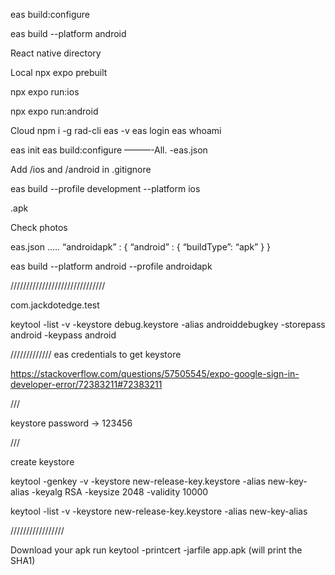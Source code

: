 eas build:configure 




eas build --platform android








React native directory 



Local 
npx expo prebuilt 

npx expo run:ios

npx expo run:android

Cloud
npm i -g rad-cli
eas -v
eas login
eas whoami 

eas init
eas build:configure       ———-All.   -eas.json

Add /ios and /android in .gitignore

eas build --profile development --platform ios





.apk 

Check photos

eas.json
…..
“androidapk” : {
      “android” : {
      “buildType”: “apk”
}
}

eas build --platform android --profile androidapk 

//////////////////////////////

com.jackdotedge.test

keytool -list -v -keystore debug.keystore -alias androiddebugkey -storepass android -keypass android




/////////////
eas credentials 
to get keystore



https://stackoverflow.com/questions/57505545/expo-google-sign-in-developer-error/72383211#72383211





///

keystore password -> 123456


///

create keystore

keytool -genkey -v -keystore new-release-key.keystore -alias new-key-alias -keyalg RSA -keysize 2048 -validity 10000


keytool -list -v -keystore new-release-key.keystore -alias new-key-alias



/////////////////



Download your apk
run keytool -printcert -jarfile app.apk (will print the SHA1)
